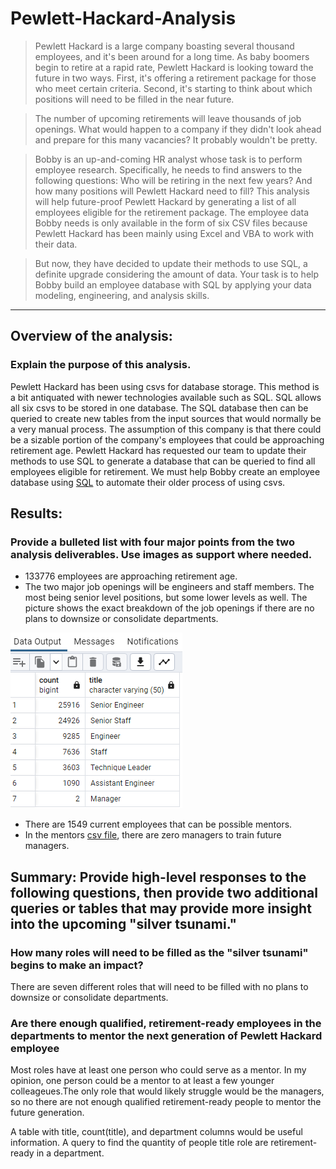 # Pewlett-Hackard-Analysis

>Pewlett Hackard is a large company boasting several thousand employees, and it's been around for a long time. As baby boomers begin to retire at a rapid rate, Pewlett Hackard is looking toward the future in two ways. 
    First, it's offering a retirement package for those who meet certain criteria. 
    Second, it's starting to think about which positions will need to be filled in the near future.

>The number of upcoming retirements will leave thousands of job openings. What would happen to a company if they didn't look ahead and prepare for this many vacancies? It probably wouldn't be pretty.

>Bobby is an up-and-coming HR analyst whose task is to perform employee research. Specifically, he needs to find answers to the following questions: 
    Who will be retiring in the next few years? And how many positions will Pewlett Hackard need to fill? 
    This analysis will help future-proof Pewlett Hackard by generating a list of all employees eligible for the retirement package. The employee data Bobby needs is only available in the form of six CSV files because Pewlett Hackard has been mainly using Excel and VBA to work with their data.

>But now, they have decided to update their methods to use SQL, a definite upgrade considering the amount of data. Your task is to help Bobby build an employee database with SQL by applying your data modeling, engineering, and analysis skills.
____________________________________________________________________________________________________________________________

## Overview of the analysis:
### Explain the purpose of this analysis.
 
Pewlett Hackard has been using csvs for database storage.  This method is a bit antiquated with newer technologies available such as SQL.  SQL allows all six csvs to be stored in one database. The SQL database then can be queried to create new tables from the input sources that would normally be a very manual process.  The assumption of this company is that there could be a sizable portion of the company's employees that could be approaching retirement age.   Pewlett Hackard has requested our team to update their methods to use SQL to generate a database that can be queried to find all employees eligible for retirement.    We must help Bobby create an employee database using [SQL](/Queries/Employee_Database_challenge.sql) to automate their older process of using csvs.
 
 
## Results:
### Provide a bulleted list with four major points from the two analysis deliverables. Use images as support where needed.
 
 
* 133776 employees are approaching retirement age.
* The two major job openings will be engineers and staff members.  The most being senior level positions, but some lower levels as well.  The picture shows the exact breakdown of the job openings if there are no plans to downsize or consolidate departments.

![Job Openings](/Resources/job_openings.png)

* There are 1549 current employees that can be possible mentors.
* In the mentors [csv file](/Data/mentorship_eligibilty.csv), there are zero managers to train future managers.
 
 
## Summary: Provide high-level responses to the following questions, then provide two additional queries or tables that may provide more insight into the upcoming "silver tsunami."
### How many roles will need to be filled as the "silver tsunami" begins to make an impact?
There are seven different roles that will need to be filled with no plans to downsize or consolidate departments.
 
### Are there enough qualified, retirement-ready employees in the departments to mentor the next generation of Pewlett Hackard employee
Most roles have at least one person who could serve as a mentor.  In my opinion, one person could be a mentor to at least a few younger colleageues.The only role that would likely struggle would be the managers, so no there are not enough qualified retirement-ready people to mentor the future generation.
 
A table with title, count(title), and department columns would be useful information.
A query to find the quantity of people title role are retirement-ready in a department.
 
